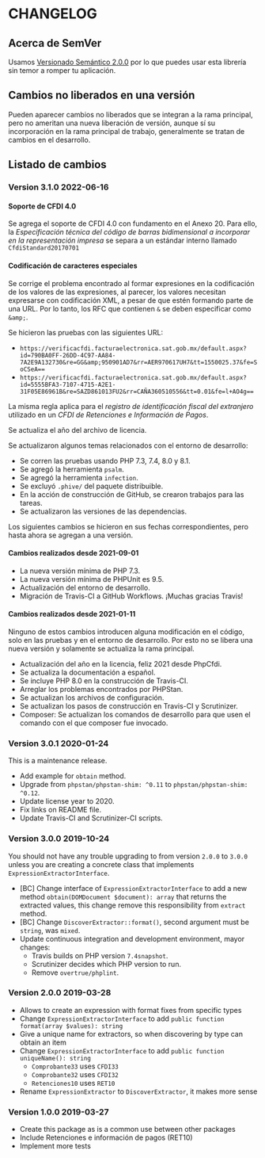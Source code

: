 # CHANGELOG

## Acerca de SemVer

Usamos [Versionado Semántico 2.0.0](SEMVER.md) por lo que puedes usar esta librería sin temor a romper tu aplicación.

## Cambios no liberados en una versión

Pueden aparecer cambios no liberados que se integran a la rama principal, pero no ameritan una nueva liberación de
versión, aunque sí su incorporación en la rama principal de trabajo, generalmente se tratan de cambios en el desarrollo.

## Listado de cambios

### Version 3.1.0 2022-06-16

#### Soporte de CFDI 4.0

Se agrega el soporte de CFDI 4.0 con fundamento en el Anexo 20.
Para ello, la *Especificación técnica del código de barras bidimensional a incorporar en la representación impresa*
se separa a un estándar interno llamado `CfdiStandard20170701`

#### Codificación de caracteres especiales

Se corrige el problema encontrado al formar expresiones en la codificación de los valores de las expresiones,
al parecer, los valores necesitan expresarse con codificación XML, a pesar de que estén formando parte de una URL.
Por lo tanto, los RFC que contienen `&` se deben especificar como `&amp;`.

Se hicieron las pruebas con las siguientes URL:

- `https://verificacfdi.facturaelectronica.sat.gob.mx/default.aspx?id=790BA0FF-26DD-4C97-AA84-7A2E9A132730&re=GG&amp;950901AD7&rr=AER970617UH7&tt=1550025.37&fe=SoCSeA==`
- `https://verificacfdi.facturaelectronica.sat.gob.mx/default.aspx?id=5555BFA3-7107-4715-A2E1-31F05E86961B&re=SAZD861013FU2&rr=CAÑA360510556&tt=0.01&fe=l+AO4g==`

La misma regla aplica para el *registro de identificación fiscal del extranjero* utilizado en un
*CFDI de Retenciones e Información de Pagos*.

Se actualiza el año del archivo de licencia.

Se actualizaron algunos temas relacionados con el entorno de desarrollo:

- Se corren las pruebas usando PHP 7.3, 7.4, 8.0 y 8.1.
- Se agregó la herramienta `psalm`.
- Se agregó la herramienta `infection`.
- Se excluyó `.phive/` del paquete distribuible.
- En la acción de construcción de GitHub, se crearon trabajos para las tareas.
- Se actualizaron las versiones de las dependencias.

Los siguientes cambios se hicieron en sus fechas correspondientes, pero hasta ahora se agregan a una versión.

#### Cambios realizados desde 2021-09-01

- La nueva versión mínima de PHP 7.3.
- La nueva versión mínima de PHPUnit es 9.5.
- Actualización del entorno de desarrollo.
- Migración de Travis-CI a GitHub Workflows. ¡Muchas gracias Travis!

#### Cambios realizados desde 2021-01-11

Ninguno de estos cambios introducen alguna modificación en el código, solo en las pruebas y en el entorno de desarrollo.
Por esto no se libera una nueva versión y solamente se actualiza la rama principal.

- Actualización del año en la licencia, feliz 2021 desde PhpCfdi.
- Se actualiza la documentación a español.
- Se incluye PHP 8.0 en la construcción de Travis-CI.
- Arreglar los problemas encontrados por PHPStan.
- Se actualizan los archivos de configuración.
- Se actualizan los pasos de construcción en Travis-CI y Scrutinizer.
- Composer: Se actualizan los comandos de desarrollo para que usen el comando con el que composer fue invocado.

### Version 3.0.1 2020-01-24

This is a maintenance release.

- Add example for `obtain` method.
- Upgrade from `phpstan/phpstan-shim: ^0.11` to `phpstan/phpstan-shim: ^0.12`.
- Update license year to 2020.
- Fix links on README file.
- Update Travis-CI and Scrutinizer-CI scripts.

### Version 3.0.0 2019-10-24

You should not have any trouble upgrading to from version `2.0.0` to `3.0.0` unless you are creating a concrete
class that implements `ExpressionExtractorInterface`. 

- [BC] Change interface of `ExpressionExtractorInterface` to add a new method `obtain(DOMDocument $document): array`
  that returns the extracted values, this change remove this responsibility from `extract` method.
- [BC] Change `DiscoverExtractor::format()`, second argument must be `string`, was `mixed`.
- Update continuous integration and development environment, mayor changes:
    - Travis builds on PHP version `7.4snapshot`.
    - Scrutinizer decides which PHP version to run.
    - Remove `overtrue/phplint`.

### Version 2.0.0 2019-03-28

- Allows to create an expression with format fixes from specific types
- Change `ExpressionExtractorInterface` to add `public function format(array $values): string`
- Give a unique name for extractors, so when discovering by type can obtain an item
- Change `ExpressionExtractorInterface` to add `public function uniqueName(): string`
    - `Comprobante33` uses `CFDI33`
    - `Comprobante32` uses `CFDI32`
    - `Retenciones10` uses `RET10`
- Rename `ExpressionExtractor` to `DiscoverExtractor`, it makes more sense

### Version 1.0.0 2019-03-27

- Create this package as is a common use between other packages
- Include Retenciones e información de pagos (RET10)
- Implement more tests
